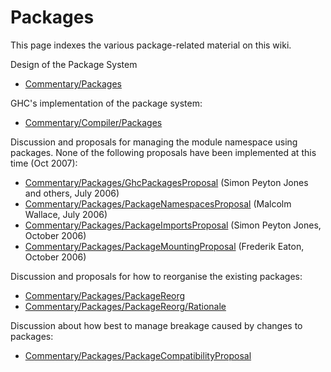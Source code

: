 # Packages


This page indexes the various package-related material on this wiki.


Design of the Package System

- [Commentary/Packages](commentary/packages)


GHC's implementation of the package system:

- [Commentary/Compiler/Packages](commentary/compiler/packages)


Discussion and proposals for managing the module namespace using packages.  None of the following proposals have been implemented at this time (Oct 2007):

- [Commentary/Packages/GhcPackagesProposal](commentary/packages/ghc-packages-proposal) (Simon Peyton Jones and others, July 2006)
- [Commentary/Packages/PackageNamespacesProposal](commentary/packages/package-namespaces-proposal) (Malcolm Wallace, July 2006)
- [Commentary/Packages/PackageImportsProposal](commentary/packages/package-imports-proposal) (Simon Peyton Jones, October 2006)
- [Commentary/Packages/PackageMountingProposal](commentary/packages/package-mounting-proposal) (Frederik Eaton, October 2006)


Discussion and proposals for how to reorganise the existing packages:

- [Commentary/Packages/PackageReorg](commentary/packages/package-reorg)
- [Commentary/Packages/PackageReorg/Rationale](commentary/packages/package-reorg/rationale)


Discussion about how best to manage breakage caused by changes to packages:

- [Commentary/Packages/PackageCompatibilityProposal](commentary/packages/package-compatibility-proposal)